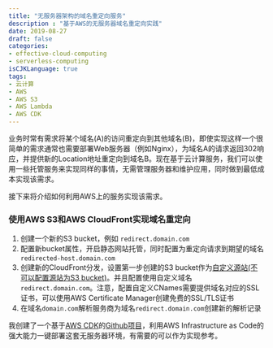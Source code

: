 ```yaml
---
title: "无服务器架构的域名重定向服务"
description : "基于AWS的无服务器域名重定向实践"
date: 2019-08-27
draft: false
categories:
- effective-cloud-computing
- serverless-computing
isCJKLanguage: true
tags:
- 云计算
- AWS
- AWS S3
- AWS Lambda
- AWS CDK
---
```

业务时常有需求将某个域名(A)的访问重定向到其他域名(B)，即使实现这样一个很简单的需求通常也需要部署Web服务器（例如Nginx），为域名A的请求返回302响应，并提供新的Location地址重定向到域名B。现在基于云计算服务，我们可以使用一些托管服务来实现同样的事情，无需管理服务器和维护应用，同时做到最低成本实现该需求。

接下来将介绍如何利用AWS上的服务实现该需求。

<!--more-->
### 使用AWS S3和AWS CloudFront实现域名重定向

1. 创建一个新的S3 bucket，例如 `redirect.domain.com`
2. 配置新bucket属性，开启静态网站托管，同时配置为重定向请求到期望的域名 `redirected-host.domain.com`
3. 创建新的CloudFront分发，设置第一步创建的S3 bucket作为[自定义源站(不可以配置源站为S3 bucket)][cf-custom-origin]。并且配置使用自定义域名 `redirect.domain.com`。注意，配置自定义CNames需要提供域名对应的SSL证书，可以使用AWS Certificate Manager创建免费的SSL/TLS证书
4. 在域名`domain.com`解析服务商为域名`redirect.domain.com`创建新的解析记录

我创建了一个基于[AWS CDK][aws-cdk]的[Github项目][serverless-domain-redirect-s3]，利用AWS Infrastructure as Code的强大能力一键部署这套无服务器环境，有需要的可以作为实现参考。

[cf-custom-origin]: https://docs.aws.amazon.com/zh_cn/AmazonCloudFront/latest/DeveloperGuide/private-content-restricting-access-to-s3.html
[serverless-domain-redirect-s3]: https://github.com/zxkane/serverless-domain-redirect#use-aws-s3-and-cloudfront-for-domain-redirect
[aws-cdk]: https://aws.amazon.com/cdk/?nc1=h_ls
